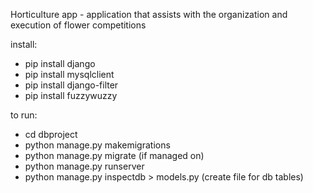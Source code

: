 Horticulture app - application that assists with the organization and execution of flower competitions

install:
- pip install django 
- pip install mysqlclient
- pip install django-filter
- pip install fuzzywuzzy

to run:
- cd dbproject
- python manage.py makemigrations
- python manage.py migrate (if managed on)
- python manage.py runserver 
- python manage.py inspectdb > models.py (create file for db tables)